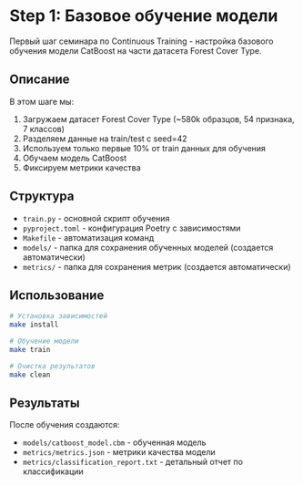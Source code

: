 # Step 1: Базовое обучение модели

Первый шаг семинара по Continuous Training - настройка базового обучения модели CatBoost на части датасета Forest Cover Type.

## Описание

В этом шаге мы:
1. Загружаем датасет Forest Cover Type (~580k образцов, 54 признака, 7 классов)
2. Разделяем данные на train/test с seed=42
3. Используем только первые 10% от train данных для обучения
4. Обучаем модель CatBoost
5. Фиксируем метрики качества

## Структура

- `train.py` - основной скрипт обучения
- `pyproject.toml` - конфигурация Poetry с зависимостями
- `Makefile` - автоматизация команд
- `models/` - папка для сохранения обученных моделей (создается автоматически)
- `metrics/` - папка для сохранения метрик (создается автоматически)

## Использование

```bash
# Установка зависимостей
make install

# Обучение модели
make train

# Очистка результатов
make clean
```

## Результаты

После обучения создаются:
- `models/catboost_model.cbm` - обученная модель
- `metrics/metrics.json` - метрики качества модели
- `metrics/classification_report.txt` - детальный отчет по классификации
